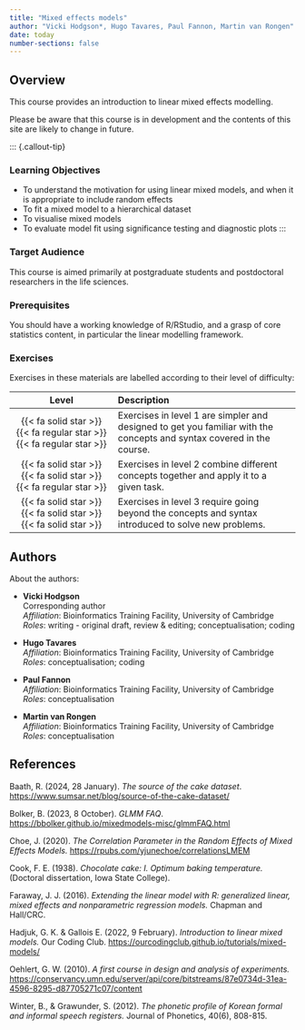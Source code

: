 ```yaml
---
title: "Mixed effects models"
author: "Vicki Hodgson*, Hugo Tavares, Paul Fannon, Martin van Rongen"
date: today
number-sections: false
---
```


## Overview 

This course provides an introduction to linear mixed effects modelling.

Please be aware that this course is in development and the contents of this site are likely to change in future.

::: {.callout-tip}
### Learning Objectives

- To understand the motivation for using linear mixed models, and when it is appropriate to include random effects
- To fit a mixed model to a hierarchical dataset
- To visualise mixed models
- To evaluate model fit using significance testing and diagnostic plots
:::

### Target Audience

This course is aimed primarily at postgraduate students and postdoctoral researchers in the life sciences.

### Prerequisites

You should have a working knowledge of R/RStudio, and a grasp of core statistics content, in particular the linear modelling framework.

### Exercises

Exercises in these materials are labelled according to their level of difficulty:

| Level | Description |
| :-: | :----------- |
| {{< fa solid star >}} {{< fa regular star >}} {{< fa regular star >}} | Exercises in level 1 are simpler and designed to get you familiar with the concepts and syntax covered in the course. |
| {{< fa solid star >}} {{< fa solid star >}} {{< fa regular star >}} | Exercises in level 2 combine different concepts together and apply it to a given task. |
| {{< fa solid star >}} {{< fa solid star >}} {{< fa solid star >}} | Exercises in level 3 require going beyond the concepts and syntax introduced to solve new problems. |

## Authors

About the authors:

- **Vicki Hodgson**
  <a href="https://orcid.org/0000-0001-5619-2118" target="_blank"><i class="fa-brands fa-orcid" style="color:#a6ce39"></i></a>
  <a href="https://github.com/Vicki-H" target="_blank"><i class="fa-brands fa-github" style="color:#4078c0"></i></a>
  <a href="mailto:vjh33[at]cam.ac.uk" target="_blank"><i class="fa fa-envelope" aria-hidden="true"></i></a> \
  Corresponding author \
  _Affiliation_: Bioinformatics Training Facility, University of Cambridge  
  _Roles_: writing - original draft, review & editing; conceptualisation; coding
  
- **Hugo Tavares**
  <a href="https://orcid.org/0000-0001-9373-2726" target="_blank"><i class="fa-brands fa-orcid" style="color:#a6ce39"></i></a> 
  <a href="https://github.com/tavareshugo" target="_blank"><i class="fa-brands fa-github" style="color:#4078c0"></i></a> \
  _Affiliation_: Bioinformatics Training Facility, University of Cambridge  
  _Roles_: conceptualisation; coding

- **Paul Fannon** \
  _Affiliation_: Bioinformatics Training Facility, University of Cambridge  
  _Roles_: conceptualisation

- **Martin van Rongen**
  <a href="https://orcid.org/0000-0002-1441-367X" target="_blank"><i class="fa-brands fa-orcid" style="color:#a6ce39"></i></a> 
  <a href="https://github.com/mvanrongen" target="_blank"><i class="fa-brands fa-github" style="color:#4078c0"></i></a> \
  _Affiliation_: Bioinformatics Training Facility, University of Cambridge  
  _Roles_: conceptualisation

## References

Baath, R. (2024, 28 January). *The source of the cake dataset*. <https://www.sumsar.net/blog/source-of-the-cake-dataset/>

Bolker, B. (2023, 8 October). *GLMM FAQ*. <https://bbolker.github.io/mixedmodels-misc/glmmFAQ.html>

Choe, J. (2020). *The Correlation Parameter in the Random Effects of Mixed Effects Models.* <https://rpubs.com/yjunechoe/correlationsLMEM> 

Cook, F. E. (1938). *Chocolate cake: I. Optimum baking temperature.* (Doctoral dissertation, Iowa State College).

Faraway, J. J. (2016). *Extending the linear model with R: generalized linear, mixed effects and nonparametric regression models.* Chapman and Hall/CRC.

Hadjuk, G. K. & Gallois E. (2022, 9 February). *Introduction to linear mixed models.* Our Coding Club. <https://ourcodingclub.github.io/tutorials/mixed-models/>

Oehlert, G. W. (2010). *A first course in design and analysis of experiments.* <https://conservancy.umn.edu/server/api/core/bitstreams/87e0734d-31ea-4596-8295-d87705271c07/content> 

Winter, B., & Grawunder, S. (2012). *The phonetic profile of Korean formal and informal speech registers.* Journal of Phonetics, 40(6), 808-815.
